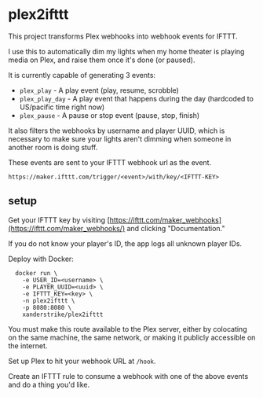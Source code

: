 # plex2ifttt

This project transforms Plex webhooks into webhook events for IFTTT.

I use this to automatically dim my lights when my home theater is playing media
on Plex, and raise them once it's done (or paused).

It is currently capable of generating 3 events:

  - `plex_play` - A play event (play, resume, scrobble)
  - `plex_play_day` - A play event that happens during the day (hardcoded to
    US/pacific time right now)
  - `plex_pause` - A pause or stop event (pause, stop, finish)

It also filters the webhooks by username and player UUID, which is necessary to
make sure your lights aren't dimming when someone in another room is doing
stuff.

These events are sent to your IFTTT webhook url as the event.

```
https://maker.ifttt.com/trigger/<event>/with/key/<IFTTT-KEY>
```

## setup

Get your IFTTT key by visiting
[https://ifttt.com/maker_webhooks](https://ifttt.com/maker_webhooks/) and
clicking "Documentation."

If you do not know your player's ID, the app logs all unknown player IDs.

Deploy with Docker:

```
  docker run \
    -e USER_ID=<username> \
    -e PLAYER_UUID=<uuid> \
    -e IFTTT_KEY=<key> \
    -n plex2ifttt \
    -p 8080:8080 \
    xanderstrike/plex2ifttt
```

You must make this route available to the Plex server, either by colocating on
the same machine, the same network, or making it publicly accessible on the
internet.

Set up Plex to hit your webhook URL at `/hook`.

Create an IFTTT rule to consume a webhook with one of the above events and do a
thing you'd like.
